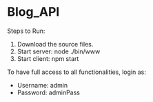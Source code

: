 # Blog_API

Steps to Run:

1. Download the source files.
2. Start server: node ./bin/www
3. Start client: npm start

To have full access to all functionalities, login as:
* Username: admin
* Password: adminPass
